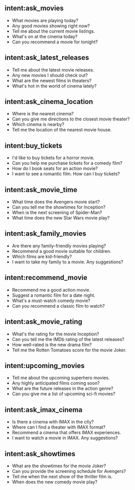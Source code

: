 ## intent:ask_movies
- What movies are playing today?
- Any good movies showing right now?
- Tell me about the current movie listings.
- What's on at the cinema today?
- Can you recommend a movie for tonight?

## intent:ask_latest_releases
- Tell me about the latest movie releases.
- Any new movies I should check out?
- What are the newest films in theaters?
- What's hot in the world of cinema lately?

## intent:ask_cinema_location
- Where is the nearest cinema?
- Can you give me directions to the closest movie theater?
- Which cinema is nearby?
- Tell me the location of the nearest movie house.

## intent:buy_tickets
- I'd like to buy tickets for a horror movie.
- Can you help me purchase tickets for a comedy film?
- How do I book seats for an action movie?
- I want to see a romantic film. How can I buy tickets?

## intent:ask_movie_time
- What time does the Avengers movie start?
- Can you tell me the showtimes for Inception?
- When is the next screening of Spider-Man?
- What time does the new Star Wars movie play?

## intent:ask_family_movies
- Are there any family-friendly movies playing?
- Recommend a good movie suitable for children.
- Which films are kid-friendly?
- I want to take my family to a movie. Any suggestions?

## intent:recommend_movie
- Recommend me a good action movie.
- Suggest a romantic film for a date night.
- What's a must-watch comedy movie?
- Can you recommend a classic film to watch?

## intent:ask_movie_rating
- What's the rating for the movie Inception?
- Can you tell me the IMDb rating of the latest releases?
- How well-rated is the new drama film?
- Tell me the Rotten Tomatoes score for the movie Joker.

## intent:upcoming_movies
- Tell me about the upcoming superhero movies.
- Any highly anticipated films coming soon?
- What are the future releases in the action genre?
- Can you give me a list of upcoming sci-fi movies?

## intent:ask_imax_cinema
- Is there a cinema with IMAX in the city?
- Where can I find a theater with IMAX format?
- Recommend a cinema that offers IMAX experiences.
- I want to watch a movie in IMAX. Any suggestions?

## intent:ask_showtimes
- What are the showtimes for the movie Joker?
- Can you provide the screening schedule for Avengers?
- Tell me when the next show of the thriller film is.
- When does the new comedy movie play?